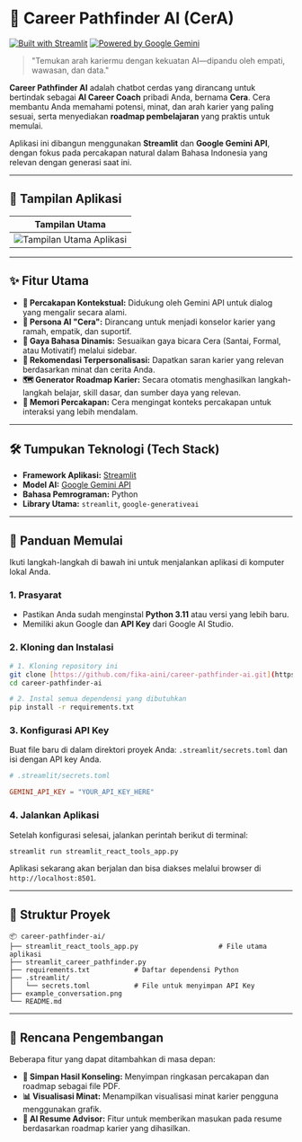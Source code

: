  # 💼 Career Pathfinder AI (CerA)

[![Built with Streamlit](https://img.shields.io/badge/Built_with-Streamlit-FF4B4B.svg?style=for-the-badge&logo=streamlit)](https://streamlit.io)
[![Powered by Google Gemini](https://img.shields.io/badge/Powered_by-Google_Gemini-4285F4.svg?style=for-the-badge&logo=google&logoColor=white)](https://aistudio.google.com/)

> "Temukan arah kariermu dengan kekuatan AI—dipandu oleh empati, wawasan, dan data."

**Career Pathfinder AI** adalah chatbot cerdas yang dirancang untuk bertindak sebagai **AI Career Coach** pribadi Anda, bernama **Cera**. Cera membantu Anda memahami potensi, minat, dan arah karier yang paling sesuai, serta menyediakan **roadmap pembelajaran** yang praktis untuk memulai.

Aplikasi ini dibangun menggunakan **Streamlit** dan **Google Gemini API**, dengan fokus pada percakapan natural dalam Bahasa Indonesia yang relevan dengan generasi saat ini.

---

## 📸 Tampilan Aplikasi

| Tampilan Utama | 
| :---: |
| ![Tampilan Utama Aplikasi](https://raw.githubusercontent.com/fika-aini/career-pathfinder-ai/blob/main/example_conversation.png) |

---

## ✨ Fitur Utama

* **🤖 Percakapan Kontekstual:** Didukung oleh Gemini API untuk dialog yang mengalir secara alami.
* **👤 Persona AI "Cera":** Dirancang untuk menjadi konselor karier yang ramah, empatik, dan suportif.
* **🎨 Gaya Bahasa Dinamis:** Sesuaikan gaya bicara Cera (Santai, Formal, atau Motivatif) melalui sidebar.
* **🎯 Rekomendasi Terpersonalisasi:** Dapatkan saran karier yang relevan berdasarkan minat dan cerita Anda.
* **🗺️ Generator Roadmap Karier:** Secara otomatis menghasilkan langkah-langkah belajar, skill dasar, dan sumber daya yang relevan.
* **🧠 Memori Percakapan:** Cera mengingat konteks percakapan untuk interaksi yang lebih mendalam.

---

## 🛠️ Tumpukan Teknologi (Tech Stack)

* **Framework Aplikasi:** [Streamlit](https://streamlit.io/)
* **Model AI:** [Google Gemini API](https://aistudio.google.com/)
* **Bahasa Pemrograman:** Python
* **Library Utama:** `streamlit`, `google-generativeai`

---

## 🚀 Panduan Memulai

Ikuti langkah-langkah di bawah ini untuk menjalankan aplikasi di komputer lokal Anda.

### 1. Prasyarat

* Pastikan Anda sudah menginstal **Python 3.11** atau versi yang lebih baru.
* Memiliki akun Google dan **API Key** dari Google AI Studio.

### 2. Kloning dan Instalasi

```bash
# 1. Kloning repository ini
git clone [https://github.com/fika-aini/career-pathfinder-ai.git](https://github.com/fika-aini/career-pathfinder-ai.git)
cd career-pathfinder-ai

# 2. Instal semua dependensi yang dibutuhkan
pip install -r requirements.txt
```

### 3. Konfigurasi API Key

Buat file baru di dalam direktori proyek Anda: `.streamlit/secrets.toml` dan isi dengan API key Anda.

```toml
# .streamlit/secrets.toml

GEMINI_API_KEY = "YOUR_API_KEY_HERE"
```

### 4. Jalankan Aplikasi

Setelah konfigurasi selesai, jalankan perintah berikut di terminal:

```bash
streamlit run streamlit_react_tools_app.py
```

Aplikasi sekarang akan berjalan dan bisa diakses melalui browser di `http://localhost:8501`.

---

## 📁 Struktur Proyek

```
📦 career-pathfinder-ai/
├── streamlit_react_tools_app.py                    # File utama aplikasi 
├── streamlit_career_pathfinder.py
├── requirements.txt           # Daftar dependensi Python
├── .streamlit/
│   └── secrets.toml           # File untuk menyimpan API Key
├── example_conversation.png
└── README.md                  
```

---

## 🔮 Rencana Pengembangan

Beberapa fitur yang dapat ditambahkan di masa depan:

* **📄 Simpan Hasil Konseling:** Menyimpan ringkasan percakapan dan roadmap sebagai file PDF.
* **📊 Visualisasi Minat:** Menampilkan visualisasi minat karier pengguna menggunakan grafik.
* **📝 AI Resume Advisor:** Fitur untuk memberikan masukan pada resume berdasarkan roadmap karier yang dihasilkan.                                                                                                                                                                                                                                                                                                                                                                                                                                                                                                                                          
